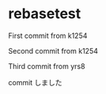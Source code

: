 # rebasetest

First commit from k1254

Second commit from k1254

Third commit from yrs8

commit しました
